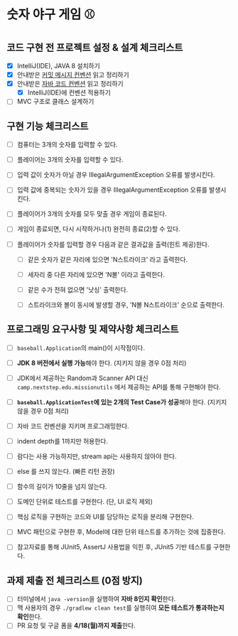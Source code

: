# 숫자 야구 게임 ⚾️

## 코드 구현 전 프로젝트 설정 & 설계 체크리스트

- [X] IntelliJ(IDE), JAVA 8 설치하기
- [X] 안내받은 [커밋 메시지 컨벤션](https://gist.github.com/stephenparish/9941e89d80e2bc58a153) 읽고 정리하기
- [X] 안내받은 [자바 코드 컨벤션](https://github.com/woowacourse/woowacourse-docs/tree/master/styleguide/java) 읽고 정리하기
  - [X] IntelliJ(IDE)에 컨벤션 적용하기
- [ ] MVC 구조로 클래스 설계하기

## 구현 기능 체크리스트 

- [ ] 컴퓨터는 3개의 숫자를 입력할 수 있다. 
- [ ] 플레이어는 3개의 숫자를 입력할 수 있다.

- [ ] 입력 값이 숫자가 아닐 경우 IllegalArgumentException 오류를 발생시킨다. 
- [ ] 입력 값에 중복되는 숫자가 있을 경우 IllegalArgumentException 오류를 발생시킨다.

- [ ] 플레이어가 3개의 숫자를 모두 맞출 경우 게임이 종료된다. 
- [ ] 게임이 종료되면, 다시 시작하거나(1) 완전히 종료(2)할 수 있다.

- [ ] 플레이어가 숫자를 입력할 경우 다음과 같은 결과값을 출력(힌트 제공)한다. 
  - [ ] 같은 숫자가 같은 자리에 있으면 'N스트라이크' 라고 출력한다.
  - [ ] 세자리 중 다른 자리에 있으면 'N볼' 이라고 출력한다.
  - [ ] 같은 수가 전혀 없으면 '낫싱' 출력한다. 
  - [ ] 스트라이크와 볼이 동시에 발생할 경우, 'N볼 N스트라이크' 순으로 출력한다. 


## 프로그래밍 요구사항 및 제약사항 체크리스트

- [ ] `baseball.Application`의 main()이 시작점이다. 
- [ ] **JDK 8 버전에서 실행 가능**해야 한다. (지키지 않을 경우 0점 처리)
- [ ] JDK에서 제공하는 Random과 Scanner API 대신 `camp.nextstep.edu.missionutils` 에서 제공하는 API를 통해 구현해야 한다. 
- [ ] **`baseball.ApplicationTest`에 있는 2개의 Test Case가 성공**해야 한다. (지키지 않을 경우 0점 처리)


- [ ] 자바 코드 컨벤션을 지키며 프로그래밍한다. 
- [ ] indent depth를 1까지만 허용한다.
- [ ] 람다는 사용 가능하지만, stream api는 사용하지 않아야 한다. 
- [ ] else 를 쓰지 않는다. (빠른 리턴 권장)
- [ ] 함수의 길이가 10줄을 넘지 않는다. 

- [ ] 도메인 단위로 테스트를 구현한다. (단, UI 로직 제외)
- [ ] 핵심 로직을 구현하는 코드와 UI를 담당하는 로직을 분리해 구현한다.
- [ ] MVC 패턴으로 구현한 후, Model에 대한 단위 테스트를 추가하는 것에 집중한다. 
- [ ] 참고자료를 통해 JUnit5, AssertJ 사용법을 익힌 후, JUnit5 기반 테스트를 구현한다. 

## 과제 제출 전 체크리스트 (0점 방지)

- [ ] 터미널에서 `java -version`을 실행하여 **자바 8인지 확인**한다. 
- [ ] 맥 사용자의 경우 `./gradlew clean test`를 실행히여 **모든 테스트가 통과하는지 확인**한다. 
- [ ] PR 요청 및 구글 폼을 **4/18(월)까지 제출**한다.
